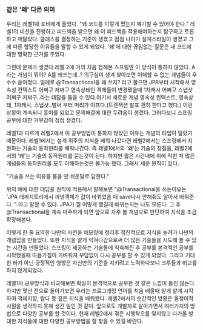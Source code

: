 ### 같은 '왜' 다른 의미

우리는 레벨1때 포비에게 들었다. "왜 코드를 이렇게 짰는지 얘기할 수 있어야 한다." 레벨1의 미션을 진행하고 피드백을 받으면 왜 이 피드백을 적용해야하는지 탐구하고 토론하고 깨달았다. 클래스를 결정하는 기준이 생겼고 점점 나아가 설계스타일이 생겼고 그에 따른 합당한 이유들을 말할 수 있게 되었다. '왜'에 대한 끊임없는 질문은 내 코드에 대한 명확한 근거를 주었다.  



 그런데 문제가 생겼다.레벨 2에  거의 처음 접해본 스프링엔 이 방식이 통하지 않았다.  A라는 개념이 뭐야? A를 왜쓰는데..? 의구심이 생겨 찾아보면 이해할 수 없는 개념들이 우수수 쏟아졌다. 일례로 @Transactional을 왜 쓰지? 라고 물으면 JPA부터 시작해서 영속성 컨텍스트 어쩌구 저쩌구 영속상태인 객체들이 변경됐을때 1차캐시 어쩌구 스냅샷 어쩌구 저쩌구..라는 대답을 들을 수 있다.여기서 새로운 개념 영속성 컨텍스트, 영속상태, 1차캐시, 스냅샷..벌써 부터 머리가 아프다.(트랜잭션 발표 괜히 한다고 했다.) 이런 상황이 계속되니 흥미를 잃었고 문제해결에 대한 두려움이 생겼다. 그러다보니 스프링 공부에 대한 거부감이 점점 생겼다. 



레벨1과 다르게  레벨2에서 이 공부방법이 통하지 않았던 이유는 개념의 타입이 달랐기 때문이다. 레벨1에서는 설계 위주의 지식을 배워 나갔다면 레벨2에서는 스프링에서 지원하는 기술의 동작원리를 배워나간다.  즉 레벨1에서의 '왜'는 기술의 장점을, 레벨2에서의 '왜'는 기술의 동작원리를  묻는것이 된다. 하지만 짧은 시간내에 위에 적힌 저 많은 개념들의 동작원리를 모두 이해하는것은 불가능 했다. 그래서 세운 원칙이 있다.



"기술을 쓰는 이유를 물을 땐 쉬운말로 답한다."

위의 예에 대한 대답을 원칙에 적용해서 말해보면 "@Transactional을 쓰는이유는 'JPA 레퍼지토리에서 꺼낸객체가 값이 바뀌었을 때 save다시 안해줘도 알아서 바꿔준다. " 라고 말할 수 있다. JPA가 뭘 어떻게 했길래 바뀌는지는 나도 모른다. 그 후 @Transactional을 계속 마주하게 되면 앞으로 자주 볼 개념으로 판단하여 지식을 조금 확장해본다.  



이렇게 한 줄 요약한 나만의 사전을 메모장에 정리후 점진적으로 지식을 늘려가 나만의 개념집을 만들었다. 또한 지식을 얕게 익혀나감으로써 더 많은 기술들을 시도해 볼 수 있는 시간을 만들었다.  스프링이 제공하는 기술들에 익숙해진 후 공부를 본격적인 공부를 시작했을때 마음가짐이 가벼워져 부담없이 다시 공부를 할 수 있게 되었다. 그리고  기대한 바가 아닌 긍정적인 영향은 자신만의 기준을 지키려고 노력하다보니 크루들과 비교를 하지 않게되었다.



레벨1의 공부방식과 비교해보면 확실히 본격적으로 공부한 것 같은 느낌이 들진 않는다.  하지만 몇년 전으로 돌아가보면 우리는 프로그래밍 언어를 처음 배울때 얕게 얕게 시작하여 객체지향, 람다 등 깊은 지식을 배워왔다. 레벨2에서의 순간적인 방황은 올챙이적 시절을 생각하지 못해 생긴 일인 것 같다.  앞으로도 개발자로 살아가면서 여러가지의 방법으로 다양한 공부를 할 것이다.  현재 레벨2에서 겪은 시행착오를 잊지않고  다가올 방대한 지식들에 대한 다양한 공부방법을 잘 찾을 수 있길 바란다.





 

